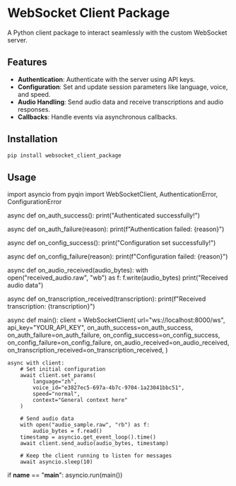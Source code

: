 # WebSocket Client Package

A Python client package to interact seamlessly with the custom WebSocket server.

## Features

- **Authentication**: Authenticate with the server using API keys.
- **Configuration**: Set and update session parameters like language, voice, and speed.
- **Audio Handling**: Send audio data and receive transcriptions and audio responses.
- **Callbacks**: Handle events via asynchronous callbacks.

## Installation

```bash
pip install websocket_client_package
```

## Usage 

import asyncio
from pyqin import WebSocketClient, AuthenticationError, ConfigurationError

async def on_auth_success():
    print("Authenticated successfully!")

async def on_auth_failure(reason):
    print(f"Authentication failed: {reason}")

async def on_config_success():
    print("Configuration set successfully!")

async def on_config_failure(reason):
    print(f"Configuration failed: {reason}")

async def on_audio_received(audio_bytes):
    with open("received_audio.raw", "wb") as f:
        f.write(audio_bytes)
    print("Received audio data")

async def on_transcription_received(transcription):
    print(f"Received transcription: {transcription}")

async def main():
    client = WebSocketClient(
        url="ws://localhost:8000/ws",
        api_key="YOUR_API_KEY",
        on_auth_success=on_auth_success,
        on_auth_failure=on_auth_failure,
        on_config_success=on_config_success,
        on_config_failure=on_config_failure,
        on_audio_received=on_audio_received,
        on_transcription_received=on_transcription_received,
    )

    async with client:
        # Set initial configuration
        await client.set_params(
            language="zh",
            voice_id="e3827ec5-697a-4b7c-9704-1a23041bbc51",
            speed="normal",
            context="General context here"
        )

        # Send audio data
        with open("audio_sample.raw", "rb") as f:
            audio_bytes = f.read()
        timestamp = asyncio.get_event_loop().time()
        await client.send_audio(audio_bytes, timestamp)

        # Keep the client running to listen for messages
        await asyncio.sleep(10)

if __name__ == "__main__":
    asyncio.run(main())
